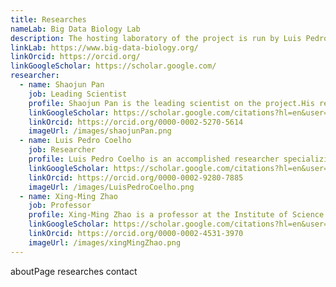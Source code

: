 ```yaml
---
title: Researches
nameLab: Big Data Biology Lab
description: The hosting laboratory of the project is run by Luis Pedro Coelho at Fudan University in Shanghai located at the Institute of Science and Technology for Brain-Inspired Intelligence. We are interested both in developing novel computational methods and in applying them to large scale problems. Our focus is on the global microbiome and in exploiting publicly available data to gain understanding into microbial ecosystems. Our major projects are the Global Microbial Gene Catalogue (GMGC), small proteins, and antimicrobial resistance.
linkLab: https://www.big-data-biology.org/
linkOrcid: https://orcid.org/
linkGoogleScholar: https://scholar.google.com/
researcher:
  - name: Shaojun Pan
    job: Leading Scientist
    profile: Shaojun Pan is the leading scientist on the project.His research focuses on developing innovative computational tools and methodologies to unravel the complexities of microbial communities and their genomes. In order to achieve this, he uses deep learning and machine learning algorithms and applies them to the field of metagenomics.
    linkGoogleScholar: https://scholar.google.com/citations?hl=en&user=IQCdByIAAAAJ
    linkOrcid: https://orcid.org/0000-0002-5270-5614
    imageUrl: /images/shaojunPan.png
  - name: Luis Pedro Coelho
    job: Researcher
    profile: Luis Pedro Coelho is an accomplished researcher specializing in bioinformatics, genomics, and data science. His expertise lies in the application of computational techniques to analyze large-scale biological datasets and extract meaningful insights. Coelho's multidisciplinary approach, combining expertise in biology and computational sciences, helped in the project design, data analysis, and interpretation of results.
    linkGoogleScholar: https://scholar.google.com/citations?hl=en&user=qTYua0cAAAAJ
    linkOrcid: https://orcid.org/0000-0002-9280-7885
    imageUrl: /images/LuisPedroCoelho.png
  - name: Xing-Ming Zhao
    job: Professor
    profile: Xing-Ming Zhao is a professor at the Institute of Science and Technology for Brain-Inspired Intelligence (ISTBI) at Fudan University. Zhao’s extensive experience in developing computational algorithms and tools for genome analysis and metagenomic studies greatly contributed to the advancement of the project.
    linkGoogleScholar: https://scholar.google.com/citations?hl=en&user=o66S6gUAAAAJ
    linkOrcid: https://orcid.org/0000-0002-4531-3970
    imageUrl: /images/xingMingZhao.png
---
```


aboutPage researches contact
